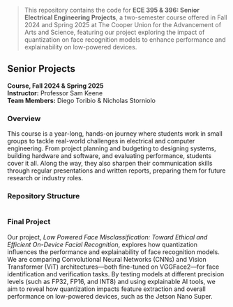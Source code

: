 > This repository contains the code for **ECE 395 & 396: Senior Electrical Engineering Projects**, a two-semester course offered in Fall 2024 and Spring 2025 at The Cooper Union for the Advancement of Arts and Science, featuring our project exploring the impact of quantization on face recognition models to enhance performance and explainability on low-powered devices.


## Senior Projects
**Course, Fall 2024 & Spring 2025**  
**Instructor:** Professor Sam Keene   
**Team Members:** Diego Toribio & Nicholas Storniolo


###  Overview

This course is a year-long, hands-on journey where students work in small groups to tackle real-world challenges in electrical and computer engineering. From project planning and budgeting to designing systems, building hardware and software, and evaluating performance, students cover it all. Along the way, they also sharpen their communication skills through regular presentations and written reports, preparing them for future research or industry roles.

### Repository Structure
```
```


### Final Project

Our project, *Low Powered Face Misclassification: Toward Ethical and Efficient On-Device Facial Recognition*, explores how quantization influences the performance and explainability of face recognition models. We are comparing Convolutional Neural Networks (CNNs) and Vision Transformer (ViT) architectures—both fine-tuned on VGGFace2—for face identification and verification tasks. By testing models at different precision levels (such as FP32, FP16, and INT8) and using explainable AI tools, we aim to reveal how quantization impacts feature extraction and overall performance on low-powered devices, such as the Jetson Nano Super.
